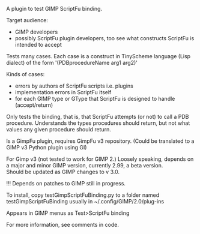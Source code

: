 A plugin to test GIMP ScriptFu binding.

Target audience:
- GIMP developers
- possibly ScriptFu plugin developers, too see what constructs ScriptFu is intended to accept

Tests many cases.
Each case is a construct in TinyScheme language (Lisp dialect) of the form '(PDBprocedureName arg1 arg2)'

Kinds of cases:
- errors by authors of ScriptFu scripts i.e. plugins
- implementation errors in ScriptFu itself
- for each GIMP type or GType that ScriptFu is designed to handle (accept/return)

Only tests the binding, that is, that ScriptFu attempts (or not) to call a PDB procedure.
Understands the types procedures should return, but not what values any given procedure should return.

Is a GimpFu plugin, requires GimpFu v3 repository.
(Could be translated to a GIMP v3 Python plugin using GI)

For Gimp v3 (not tested to work for GIMP 2.)
Loosely speaking, depends on a major and minor GIMP version, currently 2.99, a beta version.  
Should be updated as GIMP changes to v 3.0.

!!! Depends on patches to GIMP still in progress.

To install, copy testGimpScriptFuBinding.py
to a folder named testGimpScriptFuBinding
usually in  ~/.config/GIMP/2.0/plug-ins

Appears in GIMP menus as Test>ScriptFu binding

For more information, see comments in code.
